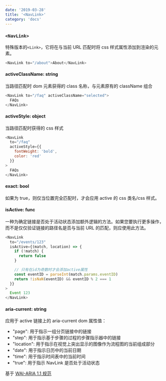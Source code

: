 ```yaml
---
date: '2019-03-28'
title: '<NavLink>'
category: 'docs'
---
```


### `<NavLink>`

特殊版本的`<Link>`，它将在与当前 URL 匹配时将 css 样式属性添加到渲染的元素。

```js
<NavLink to="/about">About</NavLink>
```

#### activeClassName: string

当路径匹配时 dom 元素获得的 class 名称，与元素原有的 className 组合

```js
<NavLink to="/faq" activeClassName="selected">
  FAQs
</NavLink>
```

#### activeStyle: object

当路径匹配时获得的 css 样式

```js
<NavLink
  to="/faq"
  activeStyle={{
    fontWeight: 'bold',
    color: 'red'
  }}
>
  FAQs
</NavLink>
```

#### exact: bool

如果为 true，则仅当位置完全匹配时，才会应用 active 的 css 类名/css 样式。

#### isActive: func

一种为确定链接是否处于活动状态添加额外逻辑的方法。如果您要执行更多操作，而不是仅仅验证链接的路径名是否与当前 URL 的匹配，则应使用此方法。

```js
<NavLink
  to="/events/123"
  isActive={(match, location) => {
    if (!match) {
      return false
    }

    // 只有在id为奇数时才会添加active属性
    const eventID = parseInt(match.params.eventID)
    return !isNaN(eventID) && eventID % 2 === 1
  }}
>
  Event 123
</NavLink>
```

#### aria-current: string

应用于 active 链接上的 aria-current dom 属性值：

- "page": 用于指示一组分页链接中的链接
- "step": 用于指示基于步骤的过程的步骤指示器中的链接
- "location": 用于指示在视觉上突出显示的图像作为流程图的当前组成部分
- "date": 用于指示日历中的当前日期
- "time": 用于指示时间表中的当前时间
- "true": 用于指示 NavLink 是否处于活动状态

基于 [WAI-ARIA 1.1 规范](https://www.w3.org/TR/wai-aria-1.1/#aria-current)
